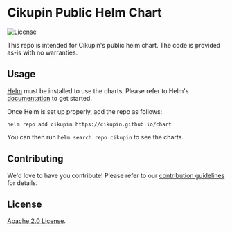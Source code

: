 # Cikupin Public Helm Chart

[![License](https://img.shields.io/badge/License-Apache%202.0-blue.svg)](https://opensource.org/licenses/Apache-2.0)

This repo is intended for Cikupin's public helm chart. The code is provided as-is with no warranties.

## Usage

[Helm](https://helm.sh) must be installed to use the charts.
Please refer to Helm's [documentation](https://helm.sh/docs/) to get started.

Once Helm is set up properly, add the repo as follows:

```console
helm repo add cikupin https://cikupin.github.io/chart
```

You can then run `helm search repo cikupin` to see the charts.

## Contributing

<!-- Keep full URL links to repo files because this README syncs from main to gh-pages.  -->
We'd love to have you contribute! Please refer to our [contribution guidelines](https://github.com/cikupin/chart/blob/main/CONTRIBUTING.md) for details.

## License

<!-- Keep full URL links to repo files because this README syncs from main to gh-pages.  -->
[Apache 2.0 License](https://github.com/cikupin/chart/blob/main/LICENSE).
